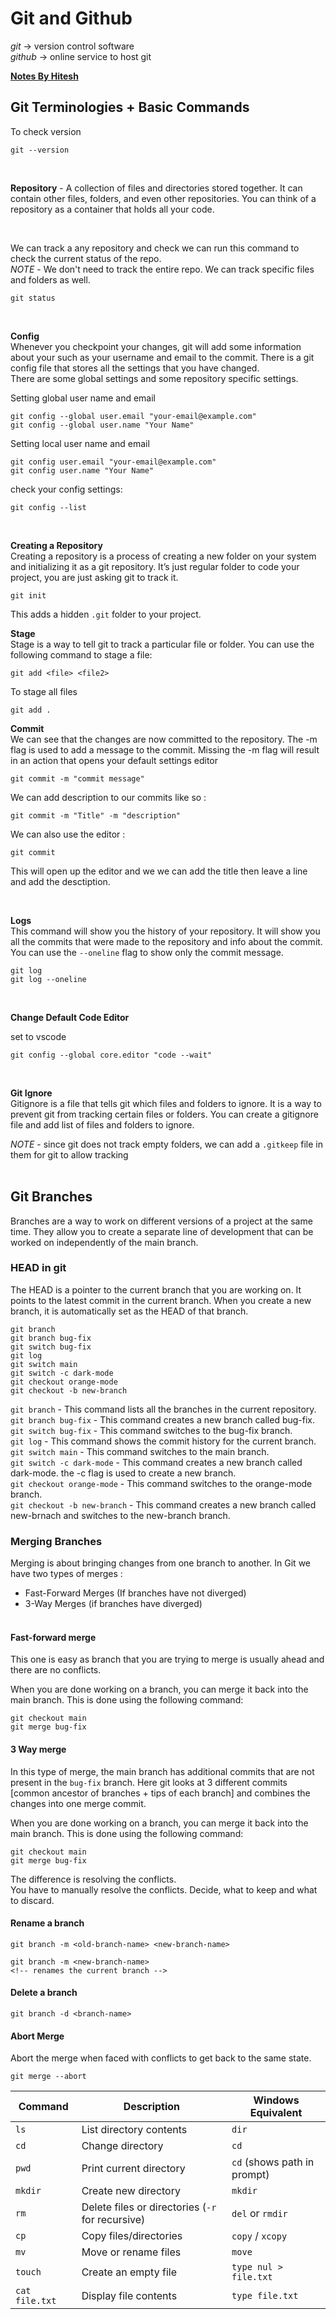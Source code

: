 # Git and Github

*git* -> version control software  
*github* -> online service to host git  

[**Notes By Hitesh**]("https://docs.chaicode.com/youtube/chai-aur-git/welcome/")

## Git Terminologies + Basic Commands

To check version
```
git --version
```  
<br />

**Repository** - A collection of files and directories stored together. It can contain other files, folders, and even other repositories. You can think of a repository as a container that holds all your code.   
   
<br>

We can track a any repository and check we can run this command to check the current status of the repo.  
*NOTE* - We don't need to track the entire repo. We can track specific files and folders as well. 

```
git status
```
<br />

**Config**  
Whenever you checkpoint your changes, git will add some information about your such as your username and email to the commit. There is a git config file that stores all the settings that you have changed.  
There are some global settings and some repository specific settings.

Setting global user name and email

```
git config --global user.email "your-email@example.com"
git config --global user.name "Your Name"
```  
  
Setting local user name and email

```
git config user.email "your-email@example.com"
git config user.name "Your Name"
```

check your config settings:
```
git config --list
```
<br>

**Creating a Repository**  
Creating a repository is a process of creating a new folder on your system and initializing it as a git repository. It’s just regular folder to code your project, you are just asking git to track it.

```
git init
```
This adds a hidden `.git` folder to your project.


**Stage**  
Stage is a way to tell git to track a particular file or folder. You can use the following command to stage a file:

```
git add <file> <file2>
```

To stage all files
```
git add .
```

**Commit**  
We can see that the changes are now committed to the repository. The -m flag is used to add a message to the commit. Missing the -m flag will result in an action that opens your default settings editor
```
git commit -m "commit message"
```

We can add description to our commits like so : 

```
git commit -m "Title" -m "description"
```

We can also use the editor :
```
git commit
```
This will open up the editor and we we can add the title then leave a line and add the desctiption.

<br>

**Logs**  
This command will show you the history of your repository. It will show you all the commits that were made to the repository and info about the commit. You can use the `--oneline` flag to show only the commit message.
```
git log
git log --oneline
```
<br>

**Change Default Code Editor**

set to vscode
```
git config --global core.editor "code --wait"
```
<br>

**Git Ignore**  
Gitignore is a file that tells git which files and folders to ignore. It is a way to prevent git from tracking certain files or folders. You can create a gitignore file and add list of files and folders to ignore.


*NOTE* - since git does not track empty folders, we can add a `.gitkeep` file in them for git to allow tracking  
<br>

## Git Branches  
Branches are a way to work on different versions of a project at the same time. They allow you to create a separate line of development that can be worked on independently of the main branch. 

### HEAD in git  
The HEAD is a pointer to the current branch that you are working on. It points to the latest commit in the current branch. When you create a new branch, it is automatically set as the HEAD of that branch.

```
git branch
git branch bug-fix
git switch bug-fix
git log
git switch main
git switch -c dark-mode
git checkout orange-mode
git checkout -b new-branch
```

`git branch` - This command lists all the branches in the current repository.  
`git branch bug-fix` - This command creates a new branch called bug-fix.  
`git switch bug-fix` - This command switches to the bug-fix branch.  
`git log` - This command shows the commit history for the current branch.  
`git switch main` - This command switches to the main branch.  
`git switch -c dark-mode` - This command creates a new branch called dark-mode. the -c flag is used to create a new branch.  
`git checkout orange-mode` - This command switches to the orange-mode branch.  
`git checkout -b new-branch` - This command creates a new branch called new-brnach and switches to the new-branch branch.  


### Merging Branches
Merging is about bringing changes from one branch to another.
In Git we have two types of merges :  
   * Fast-Forward Merges (If branches have not diverged)
   * 3-Way Merges (if branches have diverged) 
<br><br>

#### Fast-forward merge
This one is easy as branch that you are trying to merge is usually ahead and there are no conflicts.

When you are done working on a branch, you can merge it back into the main branch. This is done using the following command:

```
git checkout main
git merge bug-fix
```

#### 3 Way merge  
In this type of merge, the main branch has additional commits that are not present in the `bug-fix` branch. Here git looks at 3 different commits [common ancestor of branches + tips of each branch] and combines the changes into one merge commit.

When you are done working on a branch, you can merge it back into the main branch. This is done using the following command:
```
git checkout main
git merge bug-fix
```
The difference is resolving the conflicts.  
You have to manually resolve the conflicts. Decide, what to keep and what to discard.


#### Rename a branch
```
git branch -m <old-branch-name> <new-branch-name>

git branch -m <new-branch-name>  
<!-- renames the current branch -->
```


#### Delete a branch
```
git branch -d <branch-name>
```

#### Abort Merge

Abort the merge when faced with conflicts to get back to the same state.
```
git merge --abort
```


<!-- some basic linus commands -->
<table data-start="258" data-end="771" class="w-fit min-w-(--thread-content-width)"><thead data-start="258" data-end="304"><tr data-start="258" data-end="304"><th data-start="258" data-end="268" data-col-size="sm">Command</th><th data-start="268" data-end="282" data-col-size="md">Description</th><th data-start="282" data-end="304" data-col-size="sm">Windows Equivalent</th></tr></thead><tbody data-start="351" data-end="771"><tr data-start="351" data-end="393"><td data-start="351" data-end="358" data-col-size="sm"><code data-start="353" data-end="357">ls</code></td><td data-col-size="md" data-start="358" data-end="384">List directory contents</td><td data-col-size="sm" data-start="384" data-end="393"><code data-start="386" data-end="391">dir</code></td></tr><tr data-start="394" data-end="428"><td data-start="394" data-end="401" data-col-size="sm"><code data-start="396" data-end="400">cd</code></td><td data-start="401" data-end="420" data-col-size="md">Change directory</td><td data-col-size="sm" data-start="420" data-end="428"><code data-start="422" data-end="426">cd</code></td></tr><tr data-start="429" data-end="494"><td data-start="429" data-end="437" data-col-size="sm"><code data-start="431" data-end="436">pwd</code></td><td data-col-size="md" data-start="437" data-end="463">Print current directory</td><td data-col-size="sm" data-start="463" data-end="494"><code data-start="465" data-end="469">cd</code> (shows path in prompt)</td></tr><tr data-start="495" data-end="539"><td data-start="495" data-end="505" data-col-size="sm"><code data-start="497" data-end="504">mkdir</code></td><td data-col-size="md" data-start="505" data-end="528">Create new directory</td><td data-col-size="sm" data-start="528" data-end="539"><code data-start="530" data-end="537">mkdir</code></td></tr><tr data-start="540" data-end="618"><td data-start="540" data-end="547" data-col-size="sm"><code data-start="542" data-end="546">rm</code></td><td data-col-size="md" data-start="547" data-end="598">Delete files or directories (<code data-start="578" data-end="582">-r</code> for recursive)</td><td data-col-size="sm" data-start="598" data-end="618"><code data-start="600" data-end="605">del</code> or <code data-start="609" data-end="616">rmdir</code></td></tr><tr data-start="619" data-end="671"><td data-start="619" data-end="626" data-col-size="sm"><code data-start="621" data-end="625">cp</code></td><td data-col-size="md" data-start="626" data-end="651">Copy files/directories</td><td data-col-size="sm" data-start="651" data-end="671"><code data-start="653" data-end="659">copy</code> / <code data-start="662" data-end="669">xcopy</code></td></tr><tr data-start="672" data-end="712"><td data-start="672" data-end="679" data-col-size="sm"><code data-start="674" data-end="678">mv</code></td><td data-start="679" data-end="702" data-col-size="md">Move or rename files</td><td data-col-size="sm" data-start="702" data-end="712"><code data-start="704" data-end="710">move</code></td></tr><tr data-start="713" data-end="771"><td data-start="713" data-end="723" data-col-size="sm"><code data-start="715" data-end="722">touch</code></td><td data-col-size="md" data-start="723" data-end="746">Create an empty file</td><td data-col-size="sm" data-start="746" data-end="771"><code data-start="748" data-end="769">type nul &gt; file.txt</code></td></tr><tr data-start="904" data-end="964"><td data-start="904" data-end="921" data-col-size="sm"><code data-start="906" data-end="920">cat file.txt</code></td><td data-col-size="sm" data-start="921" data-end="945">Display file contents</td><td data-col-size="sm" data-start="945" data-end="964"><code data-start="947" data-end="962">type file.txt</code></td></tr></tbody></table>